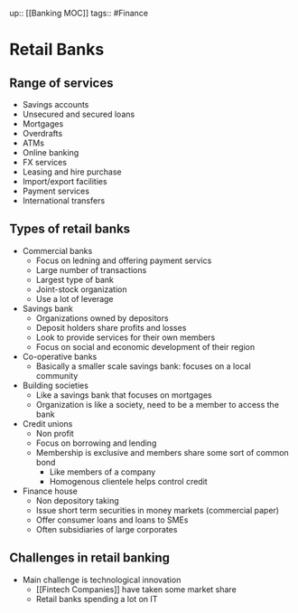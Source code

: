 up:: [[Banking MOC]]
tags:: #Finance 
# Retail Banks
## Range of services
- Savings accounts
- Unsecured and secured loans
- Mortgages
- Overdrafts
- ATMs
- Online banking
- FX services
- Leasing and hire purchase
- Import/export facilities
- Payment services
- International transfers

## Types of retail banks
- Commercial banks
	- Focus on ledning and offering payment servics
	- Large number of transactions
	- Largest type of bank
	- Joint-stock organization
	- Use a lot of leverage
- Savings bank
	- Organizations owned by depositors
	- Deposit holders share profits and losses
	- Look to provide services for their own members
	- Focus on social and economic development of their region
- Co-operative banks
	- Basically a smaller scale savings bank: focuses on a local community
- Building societies
	- Like a savings bank that focuses on mortgages
	- Organization is like a society, need to be a member to access the bank
- Credit unions
	- Non profit
	- Focus on borrowing and lending
	- Membership is exclusive and members share some sort of common bond
		- Like members of a company
		- Homogenous clientele helps control credit
- Finance house
	- Non depository taking
	- Issue short term securities in money markets (commercial paper)
	- Offer consumer loans and loans to SMEs
	- Often subsidiaries of large corporates
## Challenges in retail banking
- Main challenge is technological innovation
	- [[Fintech Companies]] have taken some market share
	- Retail banks spending a lot on IT